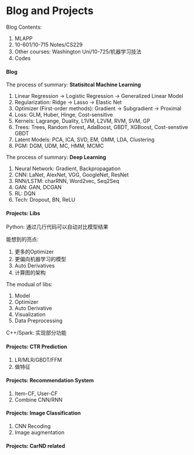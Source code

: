 # Blog and Projects

Blog Contents:

1. MLAPP
2. 10-601/10-715 Notes/CS229
3. Other courses: Washington Uni/10-725/机器学习技法
4. Codes

#### Blog

The process of summary: **Statisitcal Machine Learning**

1. Linear Regression -> Logistic Regression -> Generalized Linear Model
2. Regularization: Ridge -> Lasso -> Elastic Net
3. Optimizer (First-order methods): Gradient -> Subgradient -> Proximal
4. Loss: GLM, Huber, Hinge, Cost-sensitive
5. Kernels: Lagrange, Duality, L1VM, L2VM, RVM, SVM, GP
6. Trees: Trees, Random Forest, AdaBoost, GBDT, XGBoost, Cost-senstive GBDT
7. Latent Models: PCA, ICA, SVD, EM, GMM, LDA, Clustering
8. PGM: DGM, UDM, MC, HMM, MCMC

The process of summary: **Deep Learning**

1. Neural Network: Gradient, Backpropagation
2. CNN: LaNet, AlexNet, VGG, GoogleNet, ResNet
3. RNN/LSTM: charRNN, Word2vec, Seq2Seq
4. GAN: GAN, DCGAN
5. RL: DQN
6. Tech: Dropout, BN, ReLU

#### Projects: Libs

Python: 通过几行代码可以自动对比模型结果

能想到的亮点: 

1. 更多的Optimizer
2. 更偏向机器学习的模型
3. Auto Derivatives
4. 计算图的架构

The modual of libs:

1. Model
2. Optimizer
3. Auto Derivative
4. Visualization
5. Data Preprocessing

C++/Spark: 实现部分功能

#### Projects: CTR Prediction

1. LR/MLR/GBDT/FFM
2. 做特征

#### Projects: Recommendation System

1. Item-CF, User-CF
2. Combine CNN/RNN

#### Projects: Image Classification

1. CNN Recoding
2. Image augmentation

#### Projects: CarND related

